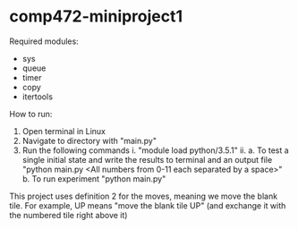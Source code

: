 # comp472-miniproject1
Required modules:
- sys
- queue
- timer
- copy
- itertools

How to run:
1. Open terminal in Linux
2. Navigate to directory with "main.py"
3. Run the following commands
	i. "module load python/3.5.1"
	ii.
		a. To test a single initial state and write the results to terminal and an output file
			"python main.py <All numbers from 0-11 each separated by a space>"
		b. To run experiment
			"python main.py"

This project uses definition 2 for the moves, meaning we move the blank tile.
For example, UP means "move the blank tile UP" (and exchange it with the numbered tile right above it)